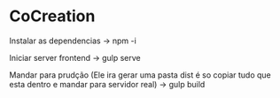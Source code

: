 # CoCreation

Instalar as dependencias -> npm -i

Iniciar server frontend -> gulp serve 


Mandar para prudção (Ele ira gerar uma pasta dist é so copiar tudo que esta dentro e mandar para servidor real) -> gulp build



